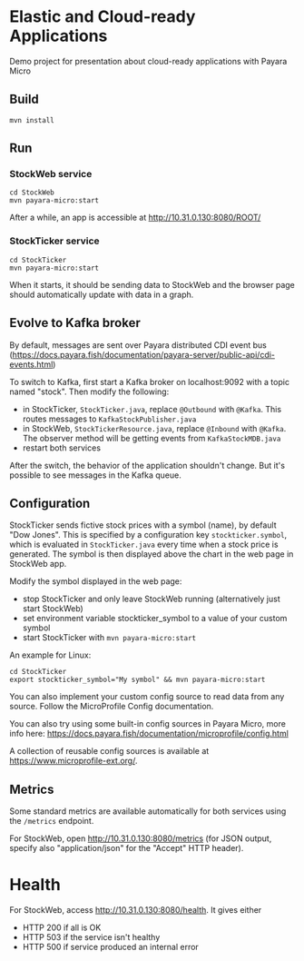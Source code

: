 # Elastic and Cloud-ready Applications
Demo project for presentation about cloud-ready applications with Payara Micro

## Build

```
mvn install
```

## Run

### StockWeb service

```
cd StockWeb
mvn payara-micro:start
```

After a while, an app is accessible at http://10.31.0.130:8080/ROOT/

### StockTicker service

```
cd StockTicker
mvn payara-micro:start
```

When it starts, it should be sending data to StockWeb and the browser page should automatically update with data in a graph.

## Evolve to Kafka broker

By default, messages are sent over Payara distributed CDI event bus (https://docs.payara.fish/documentation/payara-server/public-api/cdi-events.html)

To switch to Kafka, first start a Kafka broker on localhost:9092 with a topic named "stock". Then modify the following:

* in StockTicker, `StockTicker.java`, replace `@Outbound` with `@Kafka`. This routes messages to `KafkaStockPublisher.java`
* in StockWeb, `StockTickerResource.java`, replace `@Inbound` with `@Kafka`. The observer method will be getting events from `KafkaStockMDB.java`
* restart both services

After the switch, the behavior of the application shouldn't change. But it's possible to see messages in the Kafka queue. 

## Configuration

StockTicker sends fictive stock prices with a symbol (name), by default "Dow Jones". This is specified by a configuration key `stockticker.symbol`, which is evaluated in `StockTicker.java` every time when a stock price is generated. The symbol is then displayed above the chart in the web page in StockWeb app.

Modify the symbol displayed in the web page:

* stop StockTicker and only leave StockWeb running (alternatively just start StockWeb)
* set environment variable stockticker_symbol to a value of your custom symbol
* start StockTicker with `mvn payara-micro:start`

An example for Linux:

```
cd StockTicker
export stockticker_symbol="My symbol" && mvn payara-micro:start
```

You can also implement your custom config source to read data from any source. Follow the MicroProfile Config documentation. 

You can also try using some built-in config sources in Payara Micro, more info here: https://docs.payara.fish/documentation/microprofile/config.html

A collection of reusable config sources is available at https://www.microprofile-ext.org/.

## Metrics

Some standard metrics are available automatically for both services using the `/metrics` endpoint.

For StockWeb, open http://10.31.0.130:8080/metrics (for JSON output, specify also "application/json" for the "Accept" HTTP header).

# Health

For StockWeb, access http://10.31.0.130:8080/health. It gives either

* HTTP 200 if all is OK
* HTTP 503 if the service isn't healthy
* HTTP 500 if service produced an internal error